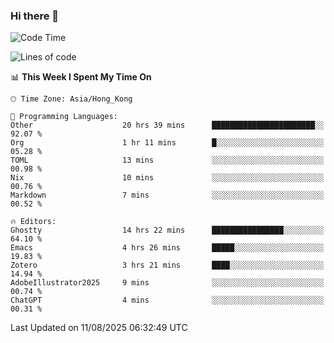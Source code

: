 ### Hi there 👋

<!--
**nicehiro/nicehiro** is a ✨ _special_ ✨ repository because its `README.md` (this file) appears on your GitHub profile.

Here are some ideas to get you started:

- 🔭 I’m currently working on ...
- 🌱 I’m currently learning ...
- 👯 I’m looking to collaborate on ...
- 🤔 I’m looking for help with ...
- 💬 Ask me about ...
- 📫 How to reach me: ...
- 😄 Pronouns: ...
- ⚡ Fun fact: ...
-->

<!--START_SECTION:waka-->
![Code Time](http://img.shields.io/badge/Code%20Time-881%20hrs%2059%20mins-blue)

![Lines of code](https://img.shields.io/badge/From%20Hello%20World%20I%27ve%20Written-1.7%20million%20lines%20of%20code-blue)

📊 **This Week I Spent My Time On** 

```text
🕑︎ Time Zone: Asia/Hong_Kong

💬 Programming Languages: 
Other                    20 hrs 39 mins      ███████████████████████░░   92.07 % 
Org                      1 hr 11 mins        █░░░░░░░░░░░░░░░░░░░░░░░░   05.28 % 
TOML                     13 mins             ░░░░░░░░░░░░░░░░░░░░░░░░░   00.98 % 
Nix                      10 mins             ░░░░░░░░░░░░░░░░░░░░░░░░░   00.76 % 
Markdown                 7 mins              ░░░░░░░░░░░░░░░░░░░░░░░░░   00.52 % 

🔥 Editors: 
Ghostty                  14 hrs 22 mins      ████████████████░░░░░░░░░   64.10 % 
Emacs                    4 hrs 26 mins       █████░░░░░░░░░░░░░░░░░░░░   19.83 % 
Zotero                   3 hrs 21 mins       ████░░░░░░░░░░░░░░░░░░░░░   14.94 % 
AdobeIllustrator2025     9 mins              ░░░░░░░░░░░░░░░░░░░░░░░░░   00.74 % 
ChatGPT                  4 mins              ░░░░░░░░░░░░░░░░░░░░░░░░░   00.31 % 
```


 Last Updated on 11/08/2025 06:32:49 UTC
<!--END_SECTION:waka-->
